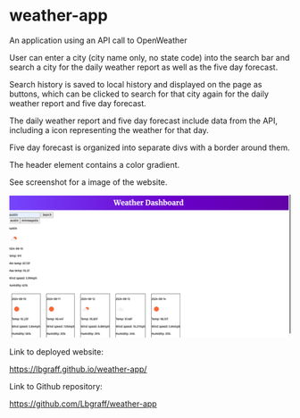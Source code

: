# weather-app
An application using an API call to OpenWeather

User can enter a city (city name only, no state code) into the search bar and search a city for the daily weather report as well as the five day forecast.

Search history is saved to local history and displayed on the page as buttons, which can be clicked to search for that city again for the daily weather report and five day forecast.

The daily weather report and five day forecast include data from the API, including a icon representing the weather for that day.

Five day forecast is organized into separate divs with a border around them.

The header element contains a color gradient.

See screenshot for a image of the website.

![screenshot](/assets/main.png)

Link to deployed website:

https://lbgraff.github.io/weather-app/

Link to Github repository:

https://github.com/Lbgraff/weather-app